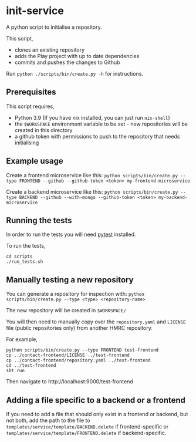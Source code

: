 
# init-service

A python script to initialise a repository.

This script,
- clones an existing repository
- adds the Play project with up to date dependencies
- commits and pushes the changes to Github

Run `python ./scripts/bin/create.py -h` for instructions.

## Prerequisites

This script requires,
- Python 3.9 (If you have nix installed, you can just run `nix-shell`)
- the `$WORKSPACE` environment variable to be set - new repositories will be created
in this directory
- a github token with permissions to push to the repository that needs initialising

## Example usage

Create a frontend microservice like this:
```python scripts/bin/create.py --type FRONTEND --github --github-token <token> my-frontend-microservice```

Create a backend microservice like this:
```python scripts/bin/create.py --type BACKEND --github --with-mongo --github-token <token> my-backend-microservice```

## Running the tests

In order to run the tests you will need [pytest](https://docs.pytest.org/) installed.

To run the tests,

```
cd scripts
./run_tests.sh
```

## Manually testing a new repository

You can generate a repository for inspection with:
```python scripts/bin/create.py --type <type> <repository-name>```

The new repository will be created in `$WORKSPACE/`

You will then need to manually copy over the `repository.yaml` and
`LICENSE` file (public repositories only) from another HMRC repository.

For example,

```
python scripts/bin/create.py --type FRONTEND test-frontend
cp ../contact-frontend/LICENSE ../test-frontend
cp ../contact-frontend/repository.yaml ../test-frontend
cd ../test-frontend
sbt run
```

Then navigate to http://localhost:9000/test-frontend

## Adding a file specific to a backend or a frontend

If you need to add a file that should only exist in a frontend or backend, but not both, add the
path to the file to `templates/service/template/BACKEND.delete` if frontend-specific or
`templates/service/template/FRONTEND.delete` if backend-specific.
